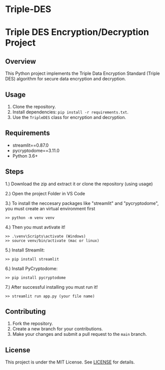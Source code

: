 # Triple-DES
# Triple DES Encryption/Decryption Project

## Overview

This Python project implements the Triple Data Encryption Standard (Triple DES) algorithm for secure data encryption and decryption.

## Usage

1. Clone the repository.
2. Install dependencies: `pip install -r requirements.txt`.
3. Use the `TripleDES` class for encryption and decryption.

## Requirements


- ﻿streamlit==0.87.0
- pycryptodome==3.11.0
- Python 3.6+

## Steps

1.) Download the zip and extract it or clone the repository (using usage)

2.) Open the project Folder in VS Code

3.) To install the neccesary packages like "streamlit" and "pycryptodome", you must create an virtual environment first

    >> python -m venv venv
    
4.) Then you must avtivate it!

    >> .\venv\Scripts\activate (Windows)
    >> source venv/bin/activate (mac or linux)

5.) Install Streamlit:

    >> pip install streamlit

6.) Install PyCryptodome:

    >> pip install pycryptodome

7.) After successful installing you must run it!

    >> streamlit run app.py (your file name)

## Contributing

1. Fork the repository.
2. Create a new branch for your contributions.
3. Make your changes and submit a pull request to the `main` branch.

## License

This project is under the MIT License. See [LICENSE](LICENSE) for details.
